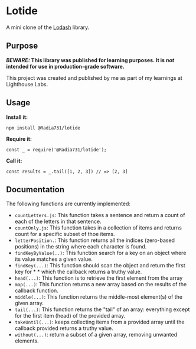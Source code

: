 # Lotide

A mini clone of the [Lodash](https://lodash.com) library.

## Purpose

**_BEWARE:_ This library was published for learning purposes. It is _not_ intended for use in production-grade software.**

This project was created and published by me as part of my learnings at Lighthouse Labs.

## Usage

**Install it:**

`npm install @Radia731/lotide`

**Require it:**

`const _ = require('@Radia731/lotide');`

**Call it:**

`const results = _.tail([1, 2, 3]) // => [2, 3]`

## Documentation

The following functions are currently implemented:

- `countLetters.js`: This function takes a sentence and return a count of each of the letters in that sentence.
- `countOnly.js`: This function takes in a collection of items and returns count for a specific subset of thoe items.
- `letterPosition.`: This function returns all the indices (zero-based positions) in the string where each character is found.
- `findKeyByValue(..)`: This function search for a key on an object where its value matches a given value.
- `findKey(...)`: This function should scan the object and return the first key for \* \* which the callback returns a truthy value.
- `head(...)`: This function is to retrieve the first element from the array
- `map(...)`: This function returns a new array based on the results of the callback function.
- `middle(...)`: This function returns the middle-most element(s) of the given array.
- `tail(...)`: This function returns the "tail" of an array: everything except for the first item (head) of the provided array.
- `takeUntil(...)`: keeps collecting items from a provided array until the callback provided returns a truthy value.
- `without(...)`: return a subset of a given array, removing unwanted elements.
